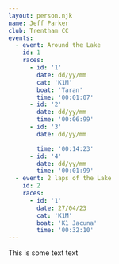 ```yaml
---
layout: person.njk
name: Jeff Parker
club: Trentham CC
events:
  - event: Around the Lake
    id: 1
    races:
      - id: '1'
        date: dd/yy/mm
        cat: 'K1M'
        boat: 'Taran'
        time: '00:01:07'
      - id: '2'
        date: dd/yy/mm
        time: '00:06:99'
      - id: '3'
        date: dd/yy/mm

        time: '00:14:23'
      - id: '4'
        date: dd/yy/mm
        time: '00:01:99'
  - event: 2 laps of the Lake
    id: 2
    races:
      - id: '1'
        date: 27/04/23
        cat: 'K1M'
        boat: 'K1 Jacuna'
        time: '00:32:10'
---
```


This is some text text
